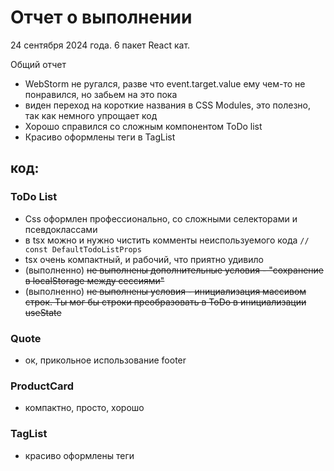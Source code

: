 # Отчет о выполнении

24 сентября 2024 года. 6 пакет React кат.

Общий отчет

- WebStorm не ругался, разве что event.target.value ему чем-то не понравился, но забьем на это пока
- виден переход на короткие названия в CSS Modules, это полезно, так как немного упрощает код
- Хорошо справился со сложным компонентом ToDo list
- Красиво оформлены теги в TagList

## код:

### ToDo List

- Css оформлен профессионально, со сложными селекторами и псевдоклассами
- в tsx можно и нужно чистить комменты неиспользуемого кода `// const DefaultTodoListProps`
- tsx очень компактный, и рабочий, что приятно удивило
- (выполненно) ~~не выполнены дополнительные условия - "сохранение в localStorage между сессиями"~~
- (выполненно) ~~не выполнены условия - инициализация массивом строк. Ты мог бы строки преобразовать в ToDo в инициализации useState~~

### Quote

- ок, прикольное использование footer

### ProductCard

- компактно, просто, хорошо

### TagList

- красиво оформлены теги
